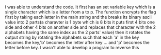 i was able to understand the code.
It first has an set variable key which is a single character which is a letter from a to p.
The function encrypts the flag first by taking each letter in the main string and the breaks its binary ascii value into 2 parts(a charavter is 1 byte which is
8 bits it puts first 4 bits one side and other 4 bits on another side and replaces that character with the 2 alphabets having the same index as the 2 parts' value)
then it rotates the output string by rotating the alphabets such that each 'a' in the key becomes the key,'b' becomes the letter after key ... and 'p' becomes the letter 
before key.
I wasn't able to develop a program to reverse this
